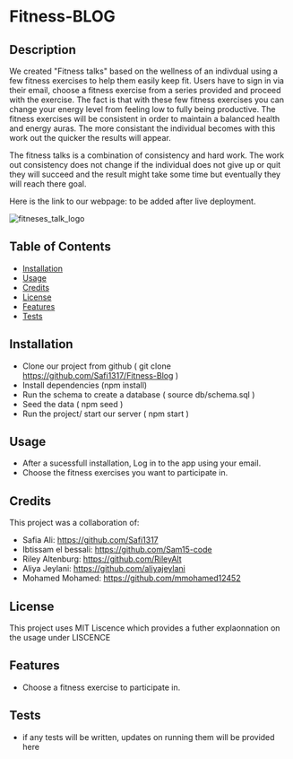 # Fitness-BLOG

## Description

We created "Fitness talks" based on the wellness of an indivdual using a few fitness exercises to help them easily keep fit. Users have to sign in via their email, choose a fitness exercise from a series provided and proceed with the exercise. The fact is that with these few fitness exercises you can change your energy level from feeling low to fully being productive. The fitness exercises will be consistent in order to maintain a balanced health and energy auras. The more consistant the individual becomes with this work out the quicker the results will appear. 

The fitness talks is a combination of consistency and hard work. The work out consistency does not change if the individual does not give up or quit they will succeed and the result might take some time but eventually they will reach there goal. 


Here is the link to our webpage: to be added after live deployment.

   ![fitneses_talk_logo](https://user-images.githubusercontent.com/119647704/228038259-1e247926-f5f6-45b0-93d7-b3f4cca3502c.png)

    



## Table of Contents

- [Installation](#installation)
- [Usage](#usage)
- [Credits](#credits)
- [License](#license)
- [Features](#Features)
- [Tests](#Tests)

## Installation

 - Clone our project from github ( git clone https://github.com/Safi1317/Fitness-Blog )
 - Install dependencies (npm install)
 - Run the schema to create a database ( source db/schema.sql )
 - Seed the data ( npm seed )
 - Run the project/ start our server ( npm start )


## Usage

 - After a sucessfull installation, Log in to the app using your email.
 - Choose the fitness exercises you want to participate in.


## Credits

This project was a collaboration of:
 - Safia Ali: https://github.com/Safi1317
 - Ibtissam el bessali: https://github.com/Sam15-code
 - Riley Altenburg: https://github.com/RileyAlt
 - Aliya Jeylani: https://github.com/aliyajeylani
 - Mohamed Mohamed: https://github.com/mmohamed12452

## License

 This project uses MIT Liscence which provides a futher explaonnation on the usage under LISCENCE

## Features

 - Choose a fitness exercise to participate in.


## Tests
 - if any tests will be written, updates on running them will be provided here

